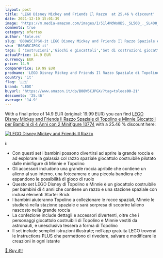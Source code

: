 ```yaml
---
layout: post
title: 'LEGO Disney Mickey and Friends Il Razzo  at 25.46 % discount'
date: 2021-12-10 15:01:39
image: 'https://m.media-amazon.com/images/I/51l4MdWoUBS._SL500_._SL400_.jpg'
comments: true
category: ofertas
author: 'tole.es'
slug: 'B08W5CJPGX-it LEGO Disney Mickey and Friends Il Razzo Spaziale di...'
sku: 'B08W5CJPGX-it'
tags: [ 'Costruzioni','Giochi e giocattoli','Set di costruzioni giocattolo','lego', ]
actualPrice: 14.9 EUR
currency: EUR
price: 14.9
comparePrice: 19.99 EUR
prodname: 'LEGO Disney Mickey and Friends Il Razzo Spaziale di Topolino e Minnie  Giocattoli per Bambini di 4 Anni con 2 Minifigure  10774'
country: 'it'
flag: '🇮🇹'
brand: 'LEGO'
buyurl: 'https://www.amazon.it/dp/B08W5CJPGX/?tag=tolees00-21'
descuento: '25.46'
average: '14.9'
---
```


With a final price of 14.9 EUR (original: 19.99 EUR) you can find [LEGO Disney Mickey and Friends Il Razzo Spaziale di Topolino e Minnie  Giocattoli per Bambini di 4 Anni con 2 Minifigure  10774](https://www.amazon.it/dp/B08W5CJPGX/?tag=tolees00-21) with a  25.46 % discount here:

[![LEGO Disney Mickey and Friends Il Razzo ](https://m.media-amazon.com/images/I/51l4MdWoUBS._SL500_._SL400_.jpg)](https://www.amazon.it/dp/B08W5CJPGX/?tag=tolees00-21)

ℹ️:

- Con questi set i bambini possono divertirsi ad aprire la grande roccia e ad esplorare la galassia col razzo spaziale giocattolo costruibile pilotato dalle minifigure di Minnie e Topolino
- Gli accessori includono una grande roccia apribile che contiene un alieno al suo interno, una fotocamera e una piccola bandiera che espandono le possibilità di gioco di ruolo
- Questo set LEGO Disney di Topolino e Minnie è un giocattolo costruibile per bambini di 4 anni che contiene un razzo e una stazione spaziale con inclusi elementi Starter Brick
- I bambini aiuteranno Topolino a collezionare le rocce spaziali, Minnie le studierà nella stazione spaziale e sarà sorpresa di scoprire lalieno nascosto nella grande roccia
- La confezione include dettagli e accessori divertenti, oltre che i personaggi giocattolo costruibili di Topolino e Minnie vestiti da astronauti, e unesclusiva tessera a forma di Topolino
- Il set include semplici istruzioni illustrate; nell’app gratuita LEGO troverai le Instructions PLUS che permettono di rivedere, salvare e modificare le creazioni in ogni istante

[🛒 Buy it!!](https://www.amazon.it/dp/B08W5CJPGX/?tag=tolees00-21)
